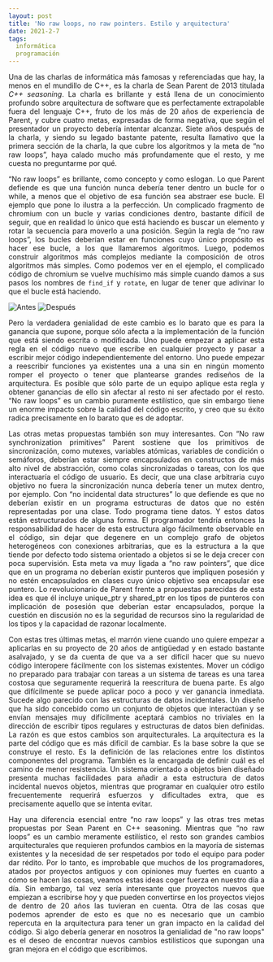 ```yaml
---
layout: post
title: 'No raw loops, no raw pointers. Estilo y arquitectura'
date: 2021-2-7
tags:
  informática
  programación
---
```

<p style='text-align: justify;'>Una de las charlas de informática más famosas y referenciadas que hay, la menos en el mundillo de C++, es la charla de Sean Parent de 2013 titulada <i>C++ seasoning</i>. La charla es brillante y está llena de un conocimiento profundo sobre arquitectura de software que es perfectamente extrapolable fuera del lenguaje C++, fruto de los más de 20 años de experiencia de Parent, y cubre cuatro metas, expresadas de forma negativa, que según el presentador un proyecto debería intentar alcanzar. Siete años después de la charla, y siendo su legado bastante patente, resulta llamativo que la primera sección de la charla, la que cubre los algoritmos y la meta de “no raw loops”, haya calado mucho más profundamente que el resto, y me cuesta no preguntarme por qué.</p>

<p style='text-align: justify;'>“No raw loops” es brillante, como concepto y como eslogan. Lo que Parent defiende es que una función nunca debería tener dentro un bucle for o while, a menos que el objetivo de esa función sea abstraer ese bucle. El ejemplo que pone lo ilustra a la perfección. Un complicado fragmento de chromium con un bucle y varias condiciones dentro, bastante difícil de seguir, que en realidad lo único que está haciendo es buscar un elemento y rotar la secuencia para moverlo a una posición. Según la regla de “no raw loops”, los bucles deberían estar en funciones cuyo único propósito es hacer ese bucle, a los que llamaremos algoritmos. Luego, podemos construir algoritmos más complejos mediante la composición de otros algoritmos más simples. Como podemos ver en el ejemplo, el complicado código de chromium se vuelve muchísimo más simple cuando damos a sus pasos los nombres de <code>find_if</code> y <code>rotate</code>, en lugar de tener que adivinar lo que el bucle está haciendo.</p>

![Antes](https://raw.githubusercontent.com/asielorz/blog/master/images/no-raw-loops-before.png)
![Después](https://raw.githubusercontent.com/asielorz/blog/master/images/no-raw-loops-after.png)

<p style='text-align: justify;'>Pero la verdadera genialidad de este cambio es lo barato que es para la ganancia que supone, porque sólo afecta a la implementación de la función que está siendo escrita o modificada. Uno puede empezar a aplicar esta regla en el código nuevo que escribe en cualquier proyecto y pasar a escribir mejor código independientemente del entorno. Uno puede empezar a reescribir funciones ya existentes una a una sin en ningún momento romper el proyecto o tener que plantearse grandes rediseños de la arquitectura. Es posible que sólo parte de un equipo aplique esta regla y obtener ganancias de ello sin afectar al resto ni ser afectado por el resto. “No raw loops” es un cambio puramente estilístico, que sin embargo tiene un enorme impacto sobre la calidad del código escrito, y creo que su éxito radica precisamente en lo barato que es de adoptar.</p>

<p style='text-align: justify;'>Las otras metas propuestas también son muy interesantes. Con “No raw synchronization primitives” Parent sostiene que los primitivos de sincronización, como mutexes, variables atómicas, variables de condición o semáforos, deberían estar siempre encapsulados en constructos de más alto nivel de abstracción, como colas sincronizadas o tareas, con los que interactuaría el código de usuario. Es decir, que una clase arbitraria cuyo objetivo no fuera la sincronización nunca debería tener un mutex dentro, por ejemplo. Con “no incidental data structures” lo que defiende es que no deberían existir en un programa estructuras de datos que no estén representadas por una clase. Todo programa tiene datos. Y estos datos están estructurados de alguna forma. El programador tendría entonces la responsabilidad de hacer de esta estructura algo fácilmente observable en el código, sin dejar que degenere en un complejo grafo de objetos heterogéneos con conexiones arbitrarias, que es la estructura a la que tiende por defecto todo sistema orientado a objetos si se le deja crecer con poca supervisión. Esta meta va muy ligada a “no raw pointers”, que dice que en un programa no deberían existir punteros que impliquen posesión y no estén encapsulados en clases cuyo único objetivo sea encapsular ese puntero. Lo revolucionario de Parent frente a propuestas parecidas de esta idea es que él incluye unique_ptr y shared_ptr en los tipos de punteros con implicación de posesión que deberían estar encapsulados, porque la cuestión en discusión no es la seguridad de recursos sino la regularidad de los tipos y la capacidad de razonar localmente.</p>

<p style='text-align: justify;'>Con estas tres últimas metas, el marrón viene cuando uno quiere empezar a aplicarlas en su proyecto de 20 años de antigüedad y en estado bastante asalvajado, y se da cuenta de que va a ser difícil hacer que su nuevo código interopere fácilmente con los sistemas existentes. Mover un código no preparado para trabajar con tareas a un sistema de tareas es una tarea costosa que seguramente requerirá la reescritura de buena parte. Es algo que difícilmente se puede aplicar poco a poco y ver ganancia inmediata. Sucede algo parecido con las estructuras de datos incidentales. Un diseño que ha sido concebido como un conjunto de objetos que interactúan y se envían mensajes muy difícilmente aceptará cambios no triviales en la dirección de escribir tipos regulares y estructuras de datos bien definidas. La razón es que estos cambios son arquitecturales. La arquitectura es la parte del código que es más difícil de cambiar. Es la base sobre la que se construye el resto. Es la definición de las relaciones entre los distintos componentes del programa. También es la encargada de definir cuál es el camino de menor resistencia. Un sistema orientado a objetos bien diseñado presenta muchas facilidades para añadir a esta estructura de datos incidental nuevos objetos, mientras que programar en cualquier otro estilo frecuentemente requerirá esfuerzos y dificultades extra, que es precisamente aquello que se intenta evitar.</p>

<p style='text-align: justify;'>Hay una diferencia esencial entre “no raw loops” y las otras tres metas propuestas por Sean Parent en C++ seasoning. Mientras que “no raw loops” es un cambio meramente estilístico, el resto son grandes cambios arquitecturales que requieren profundos cambios en la mayoría de sistemas existentes y la necesidad de ser respetados por todo el equipo para poder dar rédito. Por lo tanto, es improbable que muchos de los programadores, atados por proyectos antiguos y con opiniones muy fuertes en cuanto a cómo se hacen las cosas, veamos estas ideas coger fuerza en nuestro día a día. Sin embargo, tal vez sería interesante que proyectos nuevos que empiezan a escribirse hoy y que pueden convertirse en los proyectos viejos de dentro de 20 años las tuvieran en cuenta. Otra de las cosas que podemos aprender de esto es que no es necesario que un cambio repercuta en la arquitectura para tener un gran impacto en la calidad del código. Si algo debería generar en nosotros la genialidad de "no raw loops" es el deseo de encontrar nuevos cambios estilísticos que supongan una gran mejora en el código que escribimos.</p>
